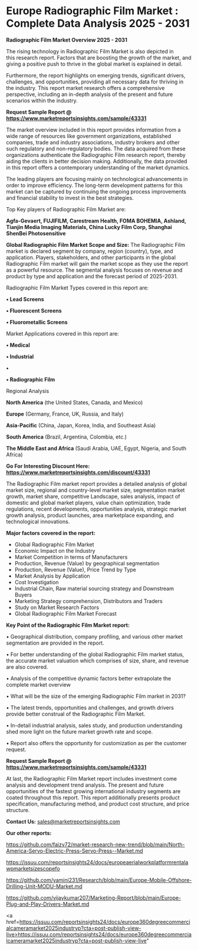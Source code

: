 # Europe Radiographic Film Market : Complete Data Analysis 2025 - 2031

<Strong> Radiographic Film Market Overview 2025 - 2031</strong>

The rising technology in Radiographic Film Market is also depicted in this research report. Factors that are boosting the growth of the market, and giving a positive push to thrive in the global market is explained in detail.

Furthermore, the report highlights on emerging trends, significant drivers, challenges, and opportunities, providing all necessary data for thriving in the industry. This report market research offers a comprehensive perspective, including an in-depth analysis of the present and future scenarios within the industry.

<strong>Request Sample Report @ <a href=https://www.marketreportsinsights.com/sample/43331>https://www.marketreportsinsights.com/sample/43331</a></strong>

The market overview included in this report provides information from a wide range of resources like government organizations, established companies, trade and industry associations, industry brokers and other such regulatory and non-regulatory bodies. The data acquired from these organizations authenticate the Radiographic Film research report, thereby aiding the clients in better decision making. Additionally, the data provided in this report offers a contemporary understanding of the market dynamics.

The leading players are focusing mainly on technological advancements in order to improve efficiency. The long-term development patterns for this market can be captured by continuing the ongoing process improvements and financial stability to invest in the best strategies.

Top Key players of Radiographic Film Market are:

<strong>Agfa-Gevaert, FUJIFILM, Carestream Health, FOMA BOHEMIA, Ashland, Tianjin Media Imaging Materials, China Lucky Film Corp, Shanghai ShenBei Photosensitive</strong>

<strong><b>Global Radiographic Film Market Scope and Size:</b></strong>
The Radiographic Film market is declared segment by company, region (country), type, and application. Players, stakeholders, and other participants in the global Radiographic Film market will gain the market scope as they use the report as a powerful resource. The segmental analysis focuses on revenue and product by type and application and the forecast period of 2025-2031.

Radiographic Film Market Types covered in this report are:

<strong>•  Lead Screens

•  Fluorescent Screens

•  Fluorometallic Screens</strong>

Market Applications covered in this report are:

<strong>•  Medical

•  Industrial

•  

•  Radiographic Film</strong> 

Regional Analysis

<strong>North America</strong> (the United States, Canada, and Mexico)

<strong>Europe</strong> (Germany, France, UK, Russia, and Italy)

<strong>Asia-Pacific</strong> (China, Japan, Korea, India, and Southeast Asia)

<strong>South America</strong> (Brazil, Argentina, Colombia, etc.)

<strong>The Middle East and Africa</strong> (Saudi Arabia, UAE, Egypt, Nigeria, and South Africa)

<strong>Go For Interesting Discount Here: <a href=https://www.marketreportsinsights.com/discount/43331>https://www.marketreportsinsights.com/discount/43331</a></strong>

The Radiographic Film market report provides a detailed analysis of global market size, regional and country-level market size, segmentation market growth, market share, competitive Landscape, sales analysis, impact of domestic and global market players, value chain optimization, trade regulations, recent developments, opportunities analysis, strategic market growth analysis, product launches, area marketplace expanding, and technological innovations.

<strong><b>Major factors covered in the report:</b></strong>
<ul>
  <li>Global Radiographic Film Market </li>
  <li>Economic Impact on the Industry</li>
  <li>Market Competition in terms of Manufacturers</li>
  <li>Production, Revenue (Value) by geographical segmentation</li>
  <li>Production, Revenue (Value), Price Trend by Type</li>
  <li>Market Analysis by Application</li>
  <li>Cost Investigation</li>
  <li>Industrial Chain, Raw material sourcing strategy and Downstream Buyers</li>
  <li>Marketing Strategy comprehension, Distributors and Traders</li>
  <li>Study on Market Research Factors</li>
  <li>Global Radiographic Film Market Forecast</li>
</ul>

<strong><b>Key Point of the Radiographic Film Market report:</b></strong>

• Geographical distribution, company profiling, and various other market segmentation are provided in the report.

• For better understanding of the global Radiographic Film market status, the accurate market valuation which comprises of size, share, and revenue are also covered.

• Analysis of the competitive dynamic factors better extrapolate the complete market overview

• What will be the size of the emerging Radiographic Film market in 2031?

• The latest trends, opportunities and challenges, and growth drivers provide better construal of the Radiographic Film Market.

• In-detail industrial analysis, sales study, and production understanding shed more light on the future market growth rate and scope.

• Report also offers the opportunity for customization as per the customer request.

<strong>Request Sample Report @ <a href=https://www.marketreportsinsights.com/sample/43331>https://www.marketreportsinsights.com/sample/43331</a></strong>

At last, the Radiographic Film Market report includes investment come analysis and development trend analysis. The present and future opportunities of the fastest growing international industry segments are coated throughout this report. This report additionally presents product specification, manufacturing method, and product cost structure, and price structure.

<strong>Contact Us:</strong>
sales@marketreportsinsights.com

<strong>Our other reports:</strong>

<a href=https://github.com/faizy72/market-research-new-trend/blob/main/North-America-Servo-Electric-Press-Servo-Press--Market.md>https://github.com/faizy72/market-research-new-trend/blob/main/North-America-Servo-Electric-Press-Servo-Press--Market.md</a>

<a href=https://issuu.com/reportsinsights24/docs/europeaerialworkplatformrentalawpmarketsizescopefo>https://issuu.com/reportsinsights24/docs/europeaerialworkplatformrentalawpmarketsizescopefo</a>

<a href=https://github.com/yamini231/Research/blob/main/Europe-Mobile-Offshore-Drilling-Unit-MODU-Market.md>https://github.com/yamini231/Research/blob/main/Europe-Mobile-Offshore-Drilling-Unit-MODU-Market.md</a>

<a href=https://github.com/vijaykumar207/Marketing-Report/blob/main/Europe-Plug-and-Play-Drivers-Market.md>https://github.com/vijaykumar207/Marketing-Report/blob/main/Europe-Plug-and-Play-Drivers-Market.md</a>

<a href=https://issuu.com/reportsinsights24/docs/europe360degreecommercialcameramarket2025industryp?cta=post-publish-view-live>https://issuu.com/reportsinsights24/docs/europe360degreecommercialcameramarket2025industryp?cta=post-publish-view-live</a>"
